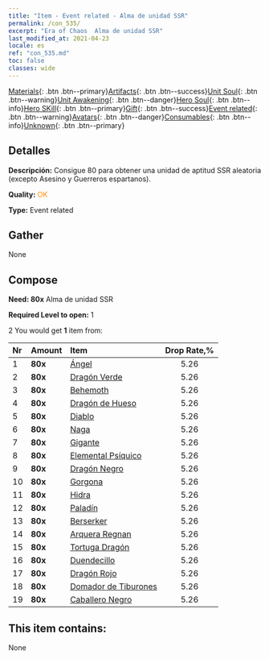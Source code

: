 ```yaml
---
title: "Item - Event related - Alma de unidad SSR"
permalink: /con_535/
excerpt: "Era of Chaos  Alma de unidad SSR"
last_modified_at: 2021-04-23
locale: es
ref: "con_535.md"
toc: false
classes: wide
---
```

 [Materials](/ItemsES/){: .btn .btn--primary}[Artifacts](/ItemsES/Artifacts/){: .btn .btn--success}[Unit Soul](/ItemsES/UnitSoul/){: .btn .btn--warning}[Unit Awakening](/ItemsES/UnitAwakening/){: .btn .btn--danger}[Hero Soul](/ItemsES/HeroSoul/){: .btn .btn--info}[Hero SKill](/ItemsES/HeroSkill/){: .btn .btn--primary}[Gift](/ItemsES/Gift/){: .btn .btn--success}[Event related](/ItemsES/Events/){: .btn .btn--warning}[Avatars](/ItemsES/Avatars/){: .btn .btn--danger}[Consumables](/ItemsES/Consumables/){: .btn .btn--info}[Unknown](/ItemsES/Unknown/){: .btn .btn--primary}

## Detalles
 **Descripción:** Consigue 80 para obtener una unidad de aptitud SSR aleatoria (excepto Asesino y Guerreros espartanos).

 **Quality:** <span style="color: #FF8C00">OK</span>

 **Type:** Event related

## Gather

  None

## Compose

 **Need: 80x** Alma de unidad SSR

 **Required Level to open:** 1

 2 You would get **1** item  from:

  | Nr | Amount |     Item    | Drop Rate,% |
  |:---|:-------|:------------|:---------:|
  | 1 |  **80x** | [Ángel](/ItemsES/unt_196/) | 5.26 | 
  | 2 |  **80x** | [Dragón Verde](/ItemsES/unt_205/) | 5.26 | 
  | 3 |  **80x** | [Behemoth](/ItemsES/unt_223/) | 5.26 | 
  | 4 |  **80x** | [Dragón de Hueso](/ItemsES/unt_214/) | 5.26 | 
  | 5 |  **80x** | [Diablo](/ItemsES/unt_232/) | 5.26 | 
  | 6 |  **80x** | [Naga](/ItemsES/unt_240/) | 5.26 | 
  | 7 |  **80x** | [Gigante](/ItemsES/unt_241/) | 5.26 | 
  | 8 |  **80x** | [Elemental Psíquico](/ItemsES/unt_267/) | 5.26 | 
  | 9 |  **80x** | [Dragón Negro](/ItemsES/unt_250/) | 5.26 | 
  | 10 |  **80x** | [Gorgona](/ItemsES/unt_257/) | 5.26 | 
  | 11 |  **80x** | [Hidra](/ItemsES/unt_259/) | 5.26 | 
  | 12 |  **80x** | [Paladín](/ItemsES/unt_197/) | 5.26 | 
  | 13 |  **80x** | [Berserker](/ItemsES/unt_224/) | 5.26 | 
  | 14 |  **80x** | [Arquera Regnan](/ItemsES/unt_274/) | 5.26 | 
  | 15 |  **80x** | [Tortuga Dragón](/ItemsES/unt_278/) | 5.26 | 
  | 16 |  **80x** | [Duendecillo](/ItemsES/unt_270/) | 5.26 | 
  | 17 |  **80x** | [Dragón Rojo](/ItemsES/unt_251/) | 5.26 | 
  | 18 |  **80x** | [Domador de Tiburones](/ItemsES/unt_281/) | 5.26 | 
  | 19 |  **80x** | [Caballero Negro](/ItemsES/unt_213/) | 5.26 | 


## This item contains:

  None

